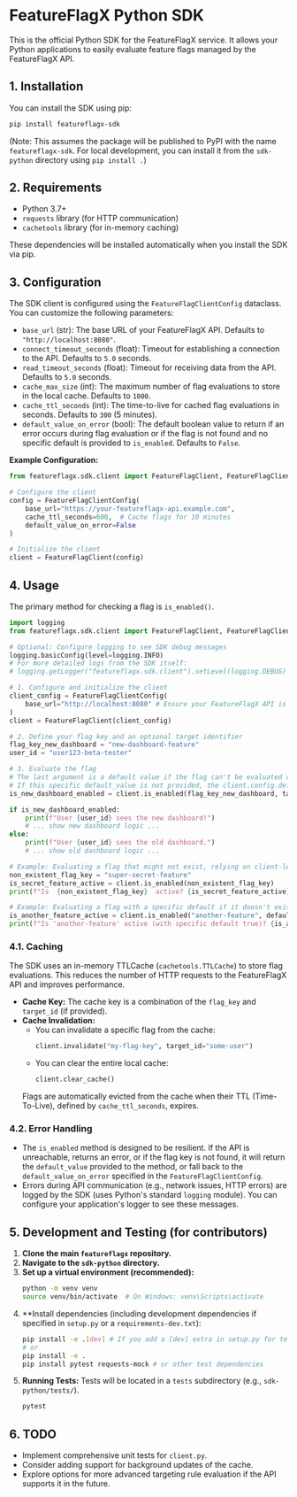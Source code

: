 # FeatureFlagX Python SDK

This is the official Python SDK for the FeatureFlagX service. It allows your Python applications to easily evaluate feature flags managed by the FeatureFlagX API.

## 1. Installation

You can install the SDK using pip:

```bash
pip install featureflagx-sdk
```

(Note: This assumes the package will be published to PyPI with the name `featureflagx-sdk`. For local development, you can install it from the `sdk-python` directory using `pip install .`)

## 2. Requirements

- Python 3.7+
- `requests` library (for HTTP communication)
- `cachetools` library (for in-memory caching)

These dependencies will be installed automatically when you install the SDK via pip.

## 3. Configuration

The SDK client is configured using the `FeatureFlagClientConfig` dataclass. You can customize the following parameters:

-   `base_url` (str): The base URL of your FeatureFlagX API. Defaults to `"http://localhost:8080"`.
-   `connect_timeout_seconds` (float): Timeout for establishing a connection to the API. Defaults to `5.0` seconds.
-   `read_timeout_seconds` (float): Timeout for receiving data from the API. Defaults to `5.0` seconds.
-   `cache_max_size` (int): The maximum number of flag evaluations to store in the local cache. Defaults to `1000`.
-   `cache_ttl_seconds` (int): The time-to-live for cached flag evaluations in seconds. Defaults to `300` (5 minutes).
-   `default_value_on_error` (bool): The default boolean value to return if an error occurs during flag evaluation or if the flag is not found and no specific default is provided to `is_enabled`. Defaults to `False`.

**Example Configuration:**

```python
from featureflagx.sdk.client import FeatureFlagClient, FeatureFlagClientConfig

# Configure the client
config = FeatureFlagClientConfig(
    base_url="https://your-featureflagx-api.example.com",
    cache_ttl_seconds=600,  # Cache flags for 10 minutes
    default_value_on_error=False
)

# Initialize the client
client = FeatureFlagClient(config)
```

## 4. Usage

The primary method for checking a flag is `is_enabled()`.

```python
import logging
from featureflagx.sdk.client import FeatureFlagClient, FeatureFlagClientConfig

# Optional: Configure logging to see SDK debug messages
logging.basicConfig(level=logging.INFO)
# For more detailed logs from the SDK itself:
# logging.getLogger("featureflagx.sdk.client").setLevel(logging.DEBUG)

# 1. Configure and initialize the client
client_config = FeatureFlagClientConfig(
    base_url="http://localhost:8080" # Ensure your FeatureFlagX API is running here
)
client = FeatureFlagClient(client_config)

# 2. Define your flag key and an optional target identifier
flag_key_new_dashboard = "new-dashboard-feature"
user_id = "user123-beta-tester"

# 3. Evaluate the flag
# The last argument is a default value if the flag can't be evaluated or is not found.
# If this specific default_value is not provided, the client.config.default_value_on_error is used.
is_new_dashboard_enabled = client.is_enabled(flag_key_new_dashboard, target_id=user_id, default_value=False)

if is_new_dashboard_enabled:
    print(f"User {user_id} sees the new dashboard!")
    # ... show new dashboard logic ...
else:
    print(f"User {user_id} sees the old dashboard.")
    # ... show old dashboard logic ...

# Example: Evaluating a flag that might not exist, relying on client-level default
non_existent_flag_key = "super-secret-feature"
is_secret_feature_active = client.is_enabled(non_existent_flag_key)
print(f"Is 	{non_existent_flag_key}	 active? {is_secret_feature_active}") # Will likely be False due to default_value_on_error

# Example: Evaluating a flag with a specific default if it doesn't exist
is_another_feature_active = client.is_enabled("another-feature", default_value=True)
print(f"Is 'another-feature' active (with specific default true)? {is_another_feature_active}")
```

### 4.1. Caching

The SDK uses an in-memory TTLCache (`cachetools.TTLCache`) to store flag evaluations. This reduces the number of HTTP requests to the FeatureFlagX API and improves performance.

-   **Cache Key:** The cache key is a combination of the `flag_key` and `target_id` (if provided).
-   **Cache Invalidation:**
    -   You can invalidate a specific flag from the cache:
        ```python
        client.invalidate("my-flag-key", target_id="some-user")
        ```
    -   You can clear the entire local cache:
        ```python
        client.clear_cache()
        ```
    Flags are automatically evicted from the cache when their TTL (Time-To-Live), defined by `cache_ttl_seconds`, expires.

### 4.2. Error Handling

-   The `is_enabled` method is designed to be resilient. If the API is unreachable, returns an error, or if the flag key is not found, it will return the `default_value` provided to the method, or fall back to the `default_value_on_error` specified in the `FeatureFlagClientConfig`.
-   Errors during API communication (e.g., network issues, HTTP errors) are logged by the SDK (uses Python's standard `logging` module). You can configure your application's logger to see these messages.

## 5. Development and Testing (for contributors)

1.  **Clone the main `featureflagx` repository.**
2.  **Navigate to the `sdk-python` directory.**
3.  **Set up a virtual environment (recommended):**
    ```bash
    python -m venv venv
    source venv/bin/activate  # On Windows: venv\Scripts\activate
    ```
4.  **Install dependencies (including development dependencies if specified in `setup.py` or a `requirements-dev.txt`):
    ```bash
    pip install -e .[dev] # If you add a [dev] extra in setup.py for test dependencies
    # or
    pip install -e .
    pip install pytest requests-mock # or other test dependencies
    ```
5.  **Running Tests:**
    Tests will be located in a `tests` subdirectory (e.g., `sdk-python/tests/`).
    ```bash
    pytest
    ```

## 6. TODO

-   Implement comprehensive unit tests for `client.py`.
-   Consider adding support for background updates of the cache.
-   Explore options for more advanced targeting rule evaluation if the API supports it in the future.

